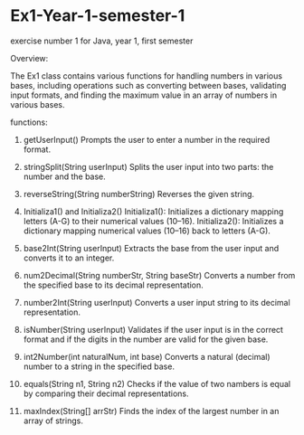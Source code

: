 # Ex1-Year-1-semester-1
exercise number 1 for Java, year 1, first semester

Overview:

The Ex1 class contains various functions for handling numbers in various bases, including operations such as converting between bases, validating input
formats, and finding the maximum value in an array of numbers in various bases.

functions:
1. getUserInput()
Prompts the user to enter a number in the required format.

2. stringSplit(String userInput)
Splits the user input into two parts: the number and the base.

4. reverseString(String numberString)
Reverses the given string.

4. Initializa1() and Initializa2()
 Initializa1(): Initializes a dictionary mapping letters (A-G) to their numerical values (10–16).
 Initializa2(): Initializes a dictionary mapping numerical values (10–16) back to letters (A-G).

5. base2Int(String userInput)
Extracts the base from the user input and converts it to an integer.

6. num2Decimal(String numberStr, String baseStr)
Converts a number from the specified base to its decimal representation.

7. number2Int(String userInput)
Converts a user input string to its decimal representation.

8. isNumber(String userInput)
Validates if the user input is in the correct format and if the digits in the number are valid for the given base.

9. int2Number(int naturalNum, int base)
Converts a natural (decimal) number to a string in the specified base.

10. equals(String n1, String n2)
Checks if the value of two nambers is equal by comparing their decimal representations.

11. maxIndex(String[] arrStr)
Finds the index of the largest number in an array of strings.
